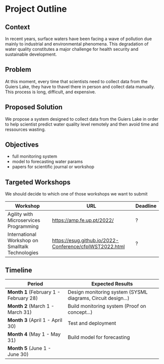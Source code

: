 # Project Outline

## Context

In recent years, surface waters have been facing a wave of pollution due mainly to industrial and environmental phenomena. This degradation of water quality constitutes a major challenge for health security and sustainable development.

## Problem

At this moment, every time that scientists need to collect data from the Guiers Lake, they have to thavel there in person and collect data manually. This process is long, difficult, and expensive.

## Proposed Solution

We propose a system designed to collect data from the Guiers Lake in order to help scientist predict water quality level remotely and then avoid time and ressources wasting.

## Objectives

- full monitoring system
- model to forecasting water params
- papers for scientific journal or workshop

## Targeted Workshops

We should decide to which one of those workshops we want to submit

| Workshop | URL | Deadline |
|---|---|---|
| Agility with Microservices Programming | https://amp.fe.up.pt/2022/ | ? |
| International Workshop on Smalltalk Technologies | https://esug.github.io/2022-Conference/cfpIWST2022.html | ? |

## Timeline

| Period | Expected Results |
|---|---|
| **Month 1** (February 1 - February 28) | Design monitoring system (SYSML diagrams, Circuit design...) |
| **Month 2** (March 1 - March 31) | Build monitoring system (Proof on concept...)|
| **Month 3** (April 1 - April 30) | Test and deployment|
| **Month 4** (May 1 - May 31) | Build model for forecasting |
| **Month 5** (June 1 - June 30) | |

